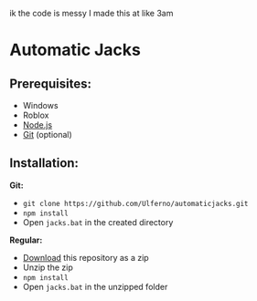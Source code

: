 ik the code is messy I made this at like 3am

# Automatic Jacks
Prerequisites:
---
- Windows
- Roblox
- [Node.js](https://nodejs.dev/ 'idk i use version 12.16.1')
- [Git](https://git-scm.com/downloads) (optional)

Installation:
---
**Git:**
- `git clone https://github.com/Ulferno/automaticjacks.git`
- `npm install`
- Open `jacks.bat` in the created directory

**Regular:**
- [Download](https://github.com/Ulferno/automaticjacks/archive/main.zip) this repository as a zip
- Unzip the zip
- `npm install`
- Open `jacks.bat` in the unzipped folder